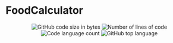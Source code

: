 # FoodCalculator
<p align="center">
<img alt="GitHub code size in bytes" src="https://img.shields.io/github/languages/code-size/KuzmaIvanov/FoodCalculator?color=blue" />
<img alt="Number of lines of code" src="https://img.shields.io/tokei/lines/github/KuzmaIvanov/FoodCalculator?color=blue" />
<img alt="Code language count" src="https://img.shields.io/github/languages/count/KuzmaIvanov/FoodCalculator?color=blue" />
<img alt="GitHub top language" src="https://img.shields.io/github/languages/top/KuzmaIvanov/FoodCalculator?color=blue" />
</p>
